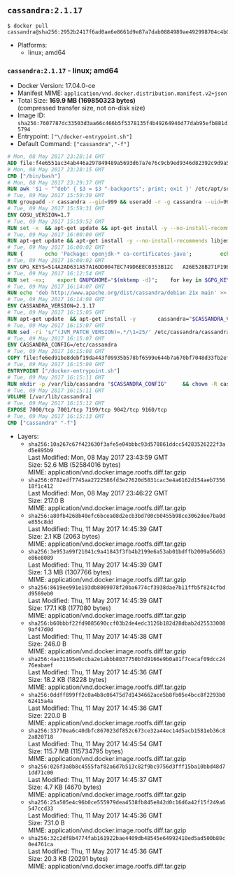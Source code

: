 ## `cassandra:2.1.17`

```console
$ docker pull cassandra@sha256:2952b2417f6ad0ae6e8661d9e87a7dab0884989ae492998704c4b04fec94a282
```

-	Platforms:
	-	linux; amd64

### `cassandra:2.1.17` - linux; amd64

-	Docker Version: 17.04.0-ce
-	Manifest MIME: `application/vnd.docker.distribution.manifest.v2+json`
-	Total Size: **169.9 MB (169850323 bytes)**  
	(compressed transfer size, not on-disk size)
-	Image ID: `sha256:7607787dc33503d3aa66c466b5f5378135f4b49264946d77dab95efb881d5794`
-	Entrypoint: `["\/docker-entrypoint.sh"]`
-	Default Command: `["cassandra","-f"]`

```dockerfile
# Mon, 08 May 2017 23:28:14 GMT
ADD file:f4e6551ac34ab446a297849489a5693d67a7e76c9cb9ed9346d82392c9d9a5fe in / 
# Mon, 08 May 2017 23:28:15 GMT
CMD ["/bin/bash"]
# Mon, 08 May 2017 23:29:37 GMT
RUN awk '$1 ~ "^deb" { $3 = $3 "-backports"; print; exit }' /etc/apt/sources.list > /etc/apt/sources.list.d/backports.list
# Tue, 09 May 2017 15:59:30 GMT
RUN groupadd -r cassandra --gid=999 && useradd -r -g cassandra --uid=999 cassandra
# Tue, 09 May 2017 15:59:31 GMT
ENV GOSU_VERSION=1.7
# Tue, 09 May 2017 15:59:52 GMT
RUN set -x 	&& apt-get update && apt-get install -y --no-install-recommends ca-certificates wget && rm -rf /var/lib/apt/lists/* 	&& wget -O /usr/local/bin/gosu "https://github.com/tianon/gosu/releases/download/$GOSU_VERSION/gosu-$(dpkg --print-architecture)" 	&& wget -O /usr/local/bin/gosu.asc "https://github.com/tianon/gosu/releases/download/$GOSU_VERSION/gosu-$(dpkg --print-architecture).asc" 	&& export GNUPGHOME="$(mktemp -d)" 	&& gpg --keyserver ha.pool.sks-keyservers.net --recv-keys B42F6819007F00F88E364FD4036A9C25BF357DD4 	&& gpg --batch --verify /usr/local/bin/gosu.asc /usr/local/bin/gosu 	&& rm -r "$GNUPGHOME" /usr/local/bin/gosu.asc 	&& chmod +x /usr/local/bin/gosu 	&& gosu nobody true 	&& apt-get purge -y --auto-remove ca-certificates wget
# Tue, 09 May 2017 16:00:00 GMT
RUN apt-get update && apt-get install -y --no-install-recommends libjemalloc1 && rm -rf /var/lib/apt/lists/*
# Tue, 09 May 2017 16:00:02 GMT
RUN { 		echo 'Package: openjdk-* ca-certificates-java'; 		echo 'Pin: release n=*-backports'; 		echo 'Pin-Priority: 990'; 	} > /etc/apt/preferences.d/java-backports
# Tue, 09 May 2017 16:00:02 GMT
ENV GPG_KEYS=514A2AD631A57A16DD0047EC749D6EEC0353B12C 	A26E528B271F19B9E5D8E19EA278B781FE4B2BDA
# Tue, 09 May 2017 16:12:54 GMT
RUN set -ex; 	export GNUPGHOME="$(mktemp -d)"; 	for key in $GPG_KEYS; do 		gpg --keyserver ha.pool.sks-keyservers.net --recv-keys "$key"; 	done; 	gpg --export $GPG_KEYS > /etc/apt/trusted.gpg.d/cassandra.gpg; 	rm -r "$GNUPGHOME"; 	apt-key list
# Tue, 09 May 2017 16:14:07 GMT
RUN echo 'deb http://www.apache.org/dist/cassandra/debian 21x main' >> /etc/apt/sources.list.d/cassandra.list
# Tue, 09 May 2017 16:14:08 GMT
ENV CASSANDRA_VERSION=2.1.17
# Tue, 09 May 2017 16:15:05 GMT
RUN apt-get update 	&& apt-get install -y 		cassandra="$CASSANDRA_VERSION" 		cassandra-tools="$CASSANDRA_VERSION" 	&& rm -rf /var/lib/apt/lists/*
# Tue, 09 May 2017 16:15:07 GMT
RUN sed -ri 's/^(JVM_PATCH_VERSION)=.*/\1=25/' /etc/cassandra/cassandra-env.sh
# Tue, 09 May 2017 16:15:07 GMT
ENV CASSANDRA_CONFIG=/etc/cassandra
# Tue, 09 May 2017 16:15:08 GMT
COPY file:fe6ed91be8debf19da443f09935b578bf6599e644b7a670bf7048d33fb2efa9e in /docker-entrypoint.sh 
# Tue, 09 May 2017 16:15:09 GMT
ENTRYPOINT ["/docker-entrypoint.sh"]
# Tue, 09 May 2017 16:15:11 GMT
RUN mkdir -p /var/lib/cassandra "$CASSANDRA_CONFIG" 	&& chown -R cassandra:cassandra /var/lib/cassandra "$CASSANDRA_CONFIG" 	&& chmod 777 /var/lib/cassandra "$CASSANDRA_CONFIG"
# Tue, 09 May 2017 16:15:11 GMT
VOLUME [/var/lib/cassandra]
# Tue, 09 May 2017 16:15:12 GMT
EXPOSE 7000/tcp 7001/tcp 7199/tcp 9042/tcp 9160/tcp
# Tue, 09 May 2017 16:15:13 GMT
CMD ["cassandra" "-f"]
```

-	Layers:
	-	`sha256:10a267c67f423630f3afe5e04bbbc93d578861ddcc54283526222f3ad5e895b9`  
		Last Modified: Mon, 08 May 2017 23:43:59 GMT  
		Size: 52.6 MB (52584016 bytes)  
		MIME: application/vnd.docker.image.rootfs.diff.tar.gzip
	-	`sha256:0782edf7745aa2722586fd3e27620d5831cac3e4a6162d154aeb735618f1c412`  
		Last Modified: Mon, 08 May 2017 23:46:22 GMT  
		Size: 217.0 B  
		MIME: application/vnd.docker.image.rootfs.diff.tar.gzip
	-	`sha256:a80fb4268b40efc6bcea08d2ecb3bd700cb0455b98ce3062dee7ba0de855c8dd`  
		Last Modified: Thu, 11 May 2017 14:45:39 GMT  
		Size: 2.1 KB (2063 bytes)  
		MIME: application/vnd.docker.image.rootfs.diff.tar.gzip
	-	`sha256:3e953a99f21041c9a41843f3fb4b2199e6a53ab01bdffb2009a56d63e86e8089`  
		Last Modified: Thu, 11 May 2017 14:45:39 GMT  
		Size: 1.3 MB (1307766 bytes)  
		MIME: application/vnd.docker.image.rootfs.diff.tar.gzip
	-	`sha256:8619ee991e193db8069078f20ba6774cf3938dae7b11ffb5f824cfbdd9569eb0`  
		Last Modified: Thu, 11 May 2017 14:45:39 GMT  
		Size: 177.1 KB (177080 bytes)  
		MIME: application/vnd.docker.image.rootfs.diff.tar.gzip
	-	`sha256:b60bbbf22fd9085690ccf03b2de4edc3126b182d28dbab2d255330089af47d0d`  
		Last Modified: Thu, 11 May 2017 14:45:38 GMT  
		Size: 246.0 B  
		MIME: application/vnd.docker.image.rootfs.diff.tar.gzip
	-	`sha256:4ae31195e0ccba2e1abbb8037750b7d9166e9b0a81f7cecaf09dcc2476eabaef`  
		Last Modified: Thu, 11 May 2017 14:45:36 GMT  
		Size: 18.2 KB (18228 bytes)  
		MIME: application/vnd.docker.image.rootfs.diff.tar.gzip
	-	`sha256:0ddff899ff2c0a4b8c06475d7d1434662ace5b8fb05e4bcc8f2293b062415a4a`  
		Last Modified: Thu, 11 May 2017 14:45:36 GMT  
		Size: 220.0 B  
		MIME: application/vnd.docker.image.rootfs.diff.tar.gzip
	-	`sha256:33770ea6c40dbfc867023df852c673ce32a44ec14d5acb1581eb36c82a820718`  
		Last Modified: Thu, 11 May 2017 14:45:54 GMT  
		Size: 115.7 MB (115734795 bytes)  
		MIME: application/vnd.docker.image.rootfs.diff.tar.gzip
	-	`sha256:026f3a8b8c4555faf82a6d7b513c82f9bc9756d3fff15ba10bbd48d71dd71c00`  
		Last Modified: Thu, 11 May 2017 14:45:37 GMT  
		Size: 4.7 KB (4670 bytes)  
		MIME: application/vnd.docker.image.rootfs.diff.tar.gzip
	-	`sha256:25a505e4c96b0ce555979dea4538fb845e842d0c16d6a42f15f249a6547ccd33`  
		Last Modified: Thu, 11 May 2017 14:45:36 GMT  
		Size: 731.0 B  
		MIME: application/vnd.docker.image.rootfs.diff.tar.gzip
	-	`sha256:32c2df8b4774fab161922bae4409db48545e64992410ed5ad500b80c0e4761ca`  
		Last Modified: Thu, 11 May 2017 14:45:36 GMT  
		Size: 20.3 KB (20291 bytes)  
		MIME: application/vnd.docker.image.rootfs.diff.tar.gzip
